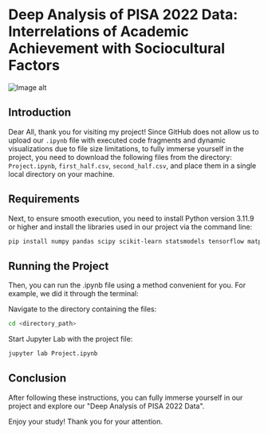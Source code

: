 # Deep Analysis of PISA 2022 Data: Interrelations of Academic Achievement with Sociocultural Factors

![Image alt](https://github.com/RonyLittle/ProjectPisa/tree/master/Project%20Visualizations%20(non-dynamic)/2022-02-18-at-13.02.44.jpeg)

## Introduction

Dear All, thank you for visiting my project! Since GitHub does not allow us to upload our `.ipynb` file with executed code fragments and dynamic visualizations due to file size limitations, to fully immerse yourself in the project, you need to download the following files from the directory: `Project.ipynb`, `first_half.csv`, `second_half.csv`, and place them in a single local directory on your machine. 

## Requirements

Next, to ensure smooth execution, you need to install Python version 3.11.9 or higher and install the libraries used in our project via the command line:
```sh
pip install numpy pandas scipy scikit-learn statsmodels tensorflow matplotlib seaborn plotly squarify sas7bdat pyreadstat pycountry ipython
```
## Running the Project

Then, you can run the .ipynb file using a method convenient for you. For example, we did it through the terminal:

Navigate to the directory containing the files:

```sh
cd <directory_path>
```

Start Jupyter Lab with the project file:

```sh
jupyter lab Project.ipynb
```

## Conclusion

After following these instructions, you can fully immerse yourself in our project and explore our "Deep Analysis of PISA 2022 Data".

Enjoy your study! Thank you for your attention. 


